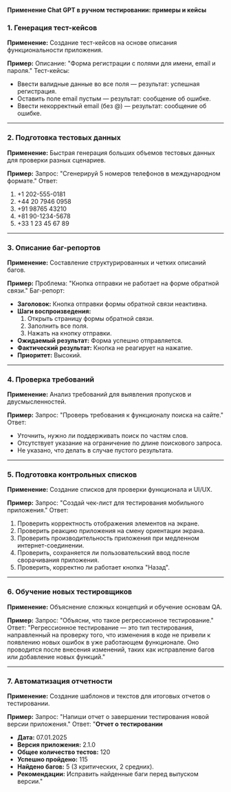**Применение Chat GPT в ручном тестировании: примеры и кейсы**

### 1. Генерация тест-кейсов
**Применение:**
Создание тест-кейсов на основе описания функциональности приложения.

**Пример:**
Описание: "Форма регистрации с полями для имени, email и пароля."
Тест-кейсы:
- Ввести валидные данные во все поля — результат: успешная регистрация.
- Оставить поле email пустым — результат: сообщение об ошибке.
- Ввести некорректный email (без @) — результат: сообщение об ошибке.

---

### 2. Подготовка тестовых данных
**Применение:**
Быстрая генерация больших объемов тестовых данных для проверки разных сценариев.

**Пример:**
Запрос: "Сгенерируй 5 номеров телефонов в международном формате."
Ответ:
1. +1 202-555-0181
2. +44 20 7946 0958
3. +91 98765 43210
4. +81 90-1234-5678
5. +33 1 23 45 67 89

---

### 3. Описание баг-репортов
**Применение:**
Составление структурированных и четких описаний багов.

**Пример:**
Проблема: "Кнопка отправки не работает на форме обратной связи."
Баг-репорт:
- **Заголовок:** Кнопка отправки формы обратной связи неактивна.
- **Шаги воспроизведения:**
  1. Открыть страницу формы обратной связи.
  2. Заполнить все поля.
  3. Нажать на кнопку отправки.
- **Ожидаемый результат:** Форма успешно отправляется.
- **Фактический результат:** Кнопка не реагирует на нажатие.
- **Приоритет:** Высокий.

---

### 4. Проверка требований
**Применение:**
Анализ требований для выявления пропусков и двусмысленностей.

**Пример:**
Запрос: "Проверь требования к функционалу поиска на сайте."
Ответ:
- Уточнить, нужно ли поддерживать поиск по частям слов.
- Отсутствует указание на ограничение по длине поискового запроса.
- Не указано, что делать в случае пустого результата.

---

### 5. Подготовка контрольных списков
**Применение:**
Создание списков для проверки функционала и UI/UX.

**Пример:**
Запрос: "Создай чек-лист для тестирования мобильного приложения."
Ответ:
1. Проверить корректность отображения элементов на экране.
2. Проверить реакцию приложения на смену ориентации экрана.
3. Проверить производительность приложения при медленном интернет-соединении.
4. Проверить, сохраняется ли пользовательский ввод после сворачивания приложения.
5. Проверить, корректно ли работает кнопка "Назад".

---

### 6. Обучение новых тестировщиков
**Применение:**
Объяснение сложных концепций и обучение основам QA.

**Пример:**
Запрос: "Объясни, что такое регрессионное тестирование."
Ответ:
"Регрессионное тестирование — это тип тестирования, направленный на проверку того, что изменения в коде не привели к появлению новых ошибок в уже работающем функционале. Оно проводится после внесения изменений, таких как исправление багов или добавление новых функций."

---

### 7. Автоматизация отчетности
**Применение:**
Создание шаблонов и текстов для итоговых отчетов о тестировании.

**Пример:**
Запрос: "Напиши отчет о завершении тестирования новой версии приложения."
Ответ:
"**Отчет о тестировании**
- **Дата:** 07.01.2025
- **Версия приложения:** 2.1.0
- **Общее количество тестов:** 120
- **Успешно пройдено:** 115
- **Найдено багов:** 5 (3 критических, 2 средних).
- **Рекомендации:** Исправить найденные баги перед выпуском версии."
